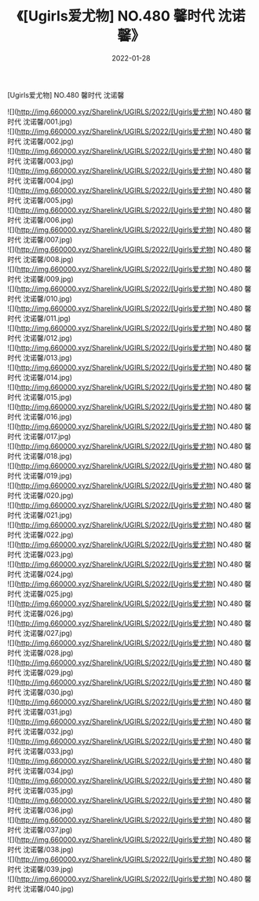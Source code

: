 ﻿---
layout: post
title:  《[Ugirls爱尤物] NO.480 馨时代 沈诺馨》
date:   2022-01-28
img: http://img.660000.xyz/Sharelink/UGIRLS/2022/[Ugirls爱尤物] NO.480 馨时代 沈诺馨/000.jpg
categories: [美女, 清纯, 唯美]
---

[Ugirls爱尤物] NO.480 馨时代 沈诺馨

 ![](http://img.660000.xyz/Sharelink/UGIRLS/2022/[Ugirls爱尤物] NO.480 馨时代 沈诺馨/001.jpg) <br>![](http://img.660000.xyz/Sharelink/UGIRLS/2022/[Ugirls爱尤物] NO.480 馨时代 沈诺馨/002.jpg) <br>![](http://img.660000.xyz/Sharelink/UGIRLS/2022/[Ugirls爱尤物] NO.480 馨时代 沈诺馨/003.jpg) <br>![](http://img.660000.xyz/Sharelink/UGIRLS/2022/[Ugirls爱尤物] NO.480 馨时代 沈诺馨/004.jpg) <br>![](http://img.660000.xyz/Sharelink/UGIRLS/2022/[Ugirls爱尤物] NO.480 馨时代 沈诺馨/005.jpg) <br>![](http://img.660000.xyz/Sharelink/UGIRLS/2022/[Ugirls爱尤物] NO.480 馨时代 沈诺馨/006.jpg) <br>![](http://img.660000.xyz/Sharelink/UGIRLS/2022/[Ugirls爱尤物] NO.480 馨时代 沈诺馨/007.jpg) <br>![](http://img.660000.xyz/Sharelink/UGIRLS/2022/[Ugirls爱尤物] NO.480 馨时代 沈诺馨/008.jpg) <br>![](http://img.660000.xyz/Sharelink/UGIRLS/2022/[Ugirls爱尤物] NO.480 馨时代 沈诺馨/009.jpg) <br>![](http://img.660000.xyz/Sharelink/UGIRLS/2022/[Ugirls爱尤物] NO.480 馨时代 沈诺馨/010.jpg) <br>![](http://img.660000.xyz/Sharelink/UGIRLS/2022/[Ugirls爱尤物] NO.480 馨时代 沈诺馨/011.jpg) <br>![](http://img.660000.xyz/Sharelink/UGIRLS/2022/[Ugirls爱尤物] NO.480 馨时代 沈诺馨/012.jpg) <br>![](http://img.660000.xyz/Sharelink/UGIRLS/2022/[Ugirls爱尤物] NO.480 馨时代 沈诺馨/013.jpg) <br>![](http://img.660000.xyz/Sharelink/UGIRLS/2022/[Ugirls爱尤物] NO.480 馨时代 沈诺馨/014.jpg) <br>![](http://img.660000.xyz/Sharelink/UGIRLS/2022/[Ugirls爱尤物] NO.480 馨时代 沈诺馨/015.jpg) <br>![](http://img.660000.xyz/Sharelink/UGIRLS/2022/[Ugirls爱尤物] NO.480 馨时代 沈诺馨/016.jpg) <br>![](http://img.660000.xyz/Sharelink/UGIRLS/2022/[Ugirls爱尤物] NO.480 馨时代 沈诺馨/017.jpg) <br>![](http://img.660000.xyz/Sharelink/UGIRLS/2022/[Ugirls爱尤物] NO.480 馨时代 沈诺馨/018.jpg) <br>![](http://img.660000.xyz/Sharelink/UGIRLS/2022/[Ugirls爱尤物] NO.480 馨时代 沈诺馨/019.jpg) <br>![](http://img.660000.xyz/Sharelink/UGIRLS/2022/[Ugirls爱尤物] NO.480 馨时代 沈诺馨/020.jpg) <br>![](http://img.660000.xyz/Sharelink/UGIRLS/2022/[Ugirls爱尤物] NO.480 馨时代 沈诺馨/021.jpg) <br>![](http://img.660000.xyz/Sharelink/UGIRLS/2022/[Ugirls爱尤物] NO.480 馨时代 沈诺馨/022.jpg) <br>![](http://img.660000.xyz/Sharelink/UGIRLS/2022/[Ugirls爱尤物] NO.480 馨时代 沈诺馨/023.jpg) <br>![](http://img.660000.xyz/Sharelink/UGIRLS/2022/[Ugirls爱尤物] NO.480 馨时代 沈诺馨/024.jpg) <br>![](http://img.660000.xyz/Sharelink/UGIRLS/2022/[Ugirls爱尤物] NO.480 馨时代 沈诺馨/025.jpg) <br>![](http://img.660000.xyz/Sharelink/UGIRLS/2022/[Ugirls爱尤物] NO.480 馨时代 沈诺馨/026.jpg) <br>![](http://img.660000.xyz/Sharelink/UGIRLS/2022/[Ugirls爱尤物] NO.480 馨时代 沈诺馨/027.jpg) <br>![](http://img.660000.xyz/Sharelink/UGIRLS/2022/[Ugirls爱尤物] NO.480 馨时代 沈诺馨/028.jpg) <br>![](http://img.660000.xyz/Sharelink/UGIRLS/2022/[Ugirls爱尤物] NO.480 馨时代 沈诺馨/029.jpg) <br>![](http://img.660000.xyz/Sharelink/UGIRLS/2022/[Ugirls爱尤物] NO.480 馨时代 沈诺馨/030.jpg) <br>![](http://img.660000.xyz/Sharelink/UGIRLS/2022/[Ugirls爱尤物] NO.480 馨时代 沈诺馨/031.jpg) <br>![](http://img.660000.xyz/Sharelink/UGIRLS/2022/[Ugirls爱尤物] NO.480 馨时代 沈诺馨/032.jpg) <br>![](http://img.660000.xyz/Sharelink/UGIRLS/2022/[Ugirls爱尤物] NO.480 馨时代 沈诺馨/033.jpg) <br>![](http://img.660000.xyz/Sharelink/UGIRLS/2022/[Ugirls爱尤物] NO.480 馨时代 沈诺馨/034.jpg) <br>![](http://img.660000.xyz/Sharelink/UGIRLS/2022/[Ugirls爱尤物] NO.480 馨时代 沈诺馨/035.jpg) <br>![](http://img.660000.xyz/Sharelink/UGIRLS/2022/[Ugirls爱尤物] NO.480 馨时代 沈诺馨/036.jpg) <br>![](http://img.660000.xyz/Sharelink/UGIRLS/2022/[Ugirls爱尤物] NO.480 馨时代 沈诺馨/037.jpg) <br>![](http://img.660000.xyz/Sharelink/UGIRLS/2022/[Ugirls爱尤物] NO.480 馨时代 沈诺馨/038.jpg) <br>![](http://img.660000.xyz/Sharelink/UGIRLS/2022/[Ugirls爱尤物] NO.480 馨时代 沈诺馨/039.jpg) <br>![](http://img.660000.xyz/Sharelink/UGIRLS/2022/[Ugirls爱尤物] NO.480 馨时代 沈诺馨/040.jpg) <br>